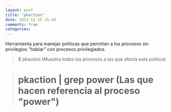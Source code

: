 ```yaml
---
layout: post
title: "pkaction"
date: 2013-12-15 15:44
comments: true
categories: 
---
```

Herramienta para manejar politicas que permitan a los procesos sin privilegios "hablar" con procesos privilegiados.

>$ pkaction (Muestra todos los procesos a los que afecta esta politica)

># pkaction | grep power (Las que hacen referencia al proceso "power")

